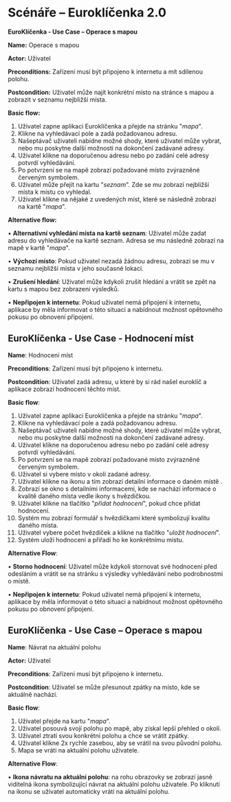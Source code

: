 # Scénáře – Euroklíčenka 2.0

**EuroKlíčenka - Use Case – Operace s mapou**

**Name:** Operace s mapou

**Actor:** Uživatel

**Preconditions:** Zařízení musí být připojeno k internetu a mít sdílenou polohu.

**Postcondition:** Uživatel může najít konkrétní místo na stránce s mapou a zobrazit v seznamu nejbližší místa.

**Basic flow:**

1.	Uživatel zapne aplikaci Euroklíčenka a přejde na stránku "*mapa*".
2.	Klikne na vyhledávací pole a zadá požadovanou adresu.
3.	Našeptávač uživateli nabídne možné shody, které uživatel může vybrat, nebo mu poskytne další možnosti na dokončení zadávané adresy.
4.	Uživatel klikne na doporučenou adresu nebo po zadání celé adresy potvrdí vyhledávání.
5.	Po potvrzení se na mapě zobrazí požadované místo zvýrazněné červeným symbolem.
6.	Uživatel může přejít na kartu "*seznam*". Zde se mu zobrazí nejbližší místa k místu co vyhledal.
7.	Uživatel klikne na nějaké z uvedených míst, které se následně zobrazí na kartě "*mapa*".
   
**Alternative flow:**

• **Alternativní vyhledání místa na kartě seznam**: Uživatel může zadat adresu do vyhledávače na kartě seznam. Adresa se mu následně zobrazí na mapě v kartě "*mapa*".

• **Výchozí místo**: Pokud uživatel nezadá žádnou adresu, zobrazí se mu v seznamu nejbližší místa v jeho současné lokaci. 

• **Zrušení hledání**: Uživatel může kdykoli zrušit hledání a vrátit se zpět na kartu s mapou bez zobrazení výsledků.

• **Nepřipojen k internetu**: Pokud uživatel nemá připojení k internetu, aplikace by měla informovat o této situaci a nabídnout možnost opětovného pokusu po obnovení připojení.

## EuroKlíčenka - Use Case - Hodnocení míst

**Name**: Hodnocení míst

**Preconditions**: Zařízení musí být připojeno k internetu.

**Postcondition**: Uživatel zadá adresu, u které by si rád našel euroklíč a aplikace zobrazí hodnocení těchto míst.

**Basic flow**:

1.	Uživatel zapne aplikaci Euroklíčenka a přejde na stránku "*mapa*". 
2.	Klikne na vyhledávací pole a zadá požadovanou adresu. 
3.	Našeptávač uživateli nabídne možné shody, které uživatel může vybrat, nebo mu poskytne další možnosti na dokončení zadávané adresy. 
4.	Uživatel klikne na doporučenou adresu nebo po zadání celé adresy potvrdí vyhledávání.
5.	Po potvrzení se na mapě zobrazí požadované místo zvýrazněné červeným symbolem.
6.	Uživatel si vybere místo v okolí zadané adresy.
7.	Uživatel klikne na ikonu a tím zobrazí detailní informace o daném místě .
8.	Zobrazí se okno s detailními informacemi, kde se nachází informace o kvalitě daného místa vedle ikony s hvězdičkou.
9.	Uživatel klikne na tlačítko "*přidat hodnocení*", pokud chce přidat hodnocení.
10. Systém mu zobrazí formulář s hvězdičkami které symbolizují kvalitu daného místa.
11. Uživatel vybere počet hvězdiček a klikne na tlačítko "*uložit hodnocení*".
12. Systém uloží hodnocení a přiřadí ho ke konkrétnímu místu.

**Alternative Flow**:

• **Storno hodnocení**: Uživatel může kdykoli stornovat své hodnocení před odesláním a vrátit se na stránku s výsledky vyhledávání nebo podrobnostmi o místě.

• **Nepřipojen k internetu**: Pokud uživatel nemá připojení k internetu, aplikace by měla informovat o této situaci a nabídnout možnost opětovného pokusu po obnovení připojení.

## EuroKlíčenka - Use Case – Operace s mapou

**Name**: Návrat na aktuální polohu

**Actor:** Uživatel

**Preconditions**: Zařízení musí být připojeno k internetu.

**Postcondition**: Uživatel se může přesunout zpátky na místo, kde se aktuálně nachází.

**Basic flow**:

1. Uživatel přejde na kartu "*mapa*".
2. Uživatel posouvá svojí polohu po mapě, aby získal lepší přehled o okolí.
3. Uživatel ztratí svou konkrétní polohu a chce se vrátit zpátky.
4. Uživatel klikne 2x rychle zasebou, aby se vrátil na svou původní polohu.
5. Mapa se vráti na aktuální polohu uživatele.

**Alternative Flow**:

• **Ikona návratu na aktuální polohu**: na rohu obrazovky se zobrazí jasně viditelná ikona symbolizující návrat na aktuální polohu uživatele. Po kliknutí na ikonu se uživatel automaticky vrátí na aktuální polohu.


